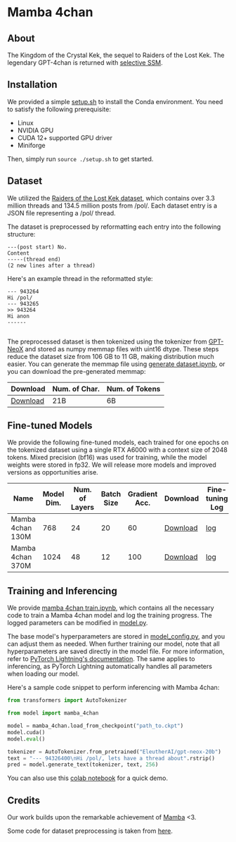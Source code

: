 # Mamba 4chan

## About

The Kingdom of the Crystal Kek, the sequel to Raiders of the Lost Kek. The legendary GPT-4chan is returned with [selective SSM](https://arxiv.org/abs/2312.00752).

## Installation

We provided a simple [setup.sh](setup.sh) to install the Conda environment. You need to satisfy the following prerequisite:

- Linux
- NVIDIA GPU
- CUDA 12+ supported GPU driver
- Miniforge

Then, simply run `source ./setup.sh` to get started.

## Dataset

We utilized the [Raiders of the Lost Kek dataset](https://arxiv.org/abs/2001.07487), which contains over 3.3 million threads and 134.5 million posts from /pol/. Each dataset entry is a JSON file representing a /pol/ thread.

The dataset is preprocessed by reformatting each entry into the following structure:

```text
---(post start) No.
Content
-----(thread end)
(2 new lines after a thread)
```

Here's an example thread in the reformatted style:

```text
--- 943264
Hi /pol/
--- 943265
>> 943264
Hi anon
------


```

The preprocessed dataset is then tokenized using the tokenizer from [GPT-NeoX](https://arxiv.org/abs/2204.06745) and stored as numpy memmap files with uint16 dtype. These steps reduce the dataset size from 106 GB to 11 GB, making distribution much easier. You can generate the memmap file using [generate dataset.ipynb](generate%20dataset.ipynb), or you can download the pre-generated memmap:

| Download                     | Num. of Char. | Num. of Tokens |
|------------------------------|---------------|----------------|
| [Download][dataset download] | 21B           | 6B             |

[dataset download]: https://archive.org/details/mamba_4chan_dataset

## Fine-tuned Models

We provide the following fine-tuned models, each trained for one epochs on the tokenized dataset using a single RTX A6000 with a context size of 2048 tokens. Mixed precision (bf16) was used for training, while the model weights were stored in fp32. We will release more models and improved versions as opportunities arise.

| Name             | Model Dim. | Num. of Layers | Batch Size | Gradient Acc. | Download                  | Fine-tuning Log |
|------------------|------------|----------------|------------|---------------|---------------------------|-----------------|
| Mamba 4chan 130M | 768        | 24             | 20         | 60            | [Download][130M download] | [log][130M log] |
| Mamba 4chan 370M | 1024       | 48             | 12         | 100           | [Download][370M download] | [log][370M log] |

[130M download]: https://archive.org/details/mamba_4chan_130m
[130M log]: https://wandb.ai/catalpa/Mamba%204chan%20130m
[370m download]: https://archive.org/details/mamba_4chan_370m
[370M log]: https://wandb.ai/catalpa/Mamba%204chan%20370m

## Training and Inferencing

We provide [mamba 4chan train.ipynb](mamba%204chan%20train.ipynb), which contains all the necessary code to train a Mamba 4chan model and log the training progress. The logged parameters can be modified in [model.py](model.py).

The base model's hyperparameters are stored in [model_config.py](model_config.py), and you can adjust them as needed. When further training our model, note that all hyperparameters are saved directly in the model file. For more information, refer to [PyTorch Lightning's documentation](https://lightning.ai/docs/pytorch/stable/common/checkpointing_basic.html#contents-of-a-checkpoint). The same applies to inferencing, as PyTorch Lightning automatically handles all parameters when loading our model.

Here's a sample code snippet to perform inferencing with Mamba 4chan:

```python
from transformers import AutoTokenizer

from model import mamba_4chan

model = mamba_4chan.load_from_checkpoint("path_to.ckpt")
model.cuda()
model.eval()

tokenizer = AutoTokenizer.from_pretrained("EleutherAI/gpt-neox-20b")
text = "--- 94326400\nHi /pol/, lets have a thread about".rstrip()
pred = model.generate_text(tokenizer, text, 256)
```

You can also use this [colab notebook](https://colab.research.google.com/drive/1AEebKVl0gBOg75G8kYwIPUZdlK0kRTK4) for a quick demo.

## Credits

Our work builds upon the remarkable achievement of [Mamba](https://arxiv.org/abs/2312.00752) <3.

Some code for dataset preprocessing is taken from [here](https://github.com/yk/gpt-4chan-public/blob/master/src/process_data.py).
